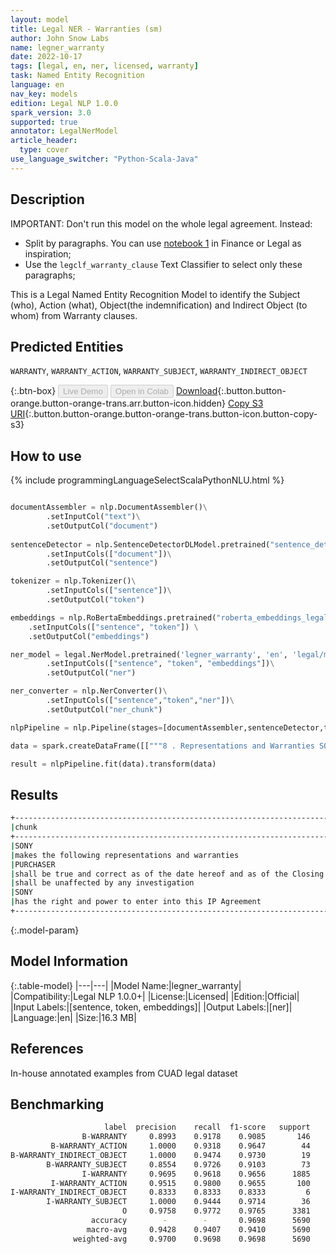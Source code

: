 ```yaml
---
layout: model
title: Legal NER - Warranties (sm)
author: John Snow Labs
name: legner_warranty
date: 2022-10-17
tags: [legal, en, ner, licensed, warranty]
task: Named Entity Recognition
language: en
nav_key: models
edition: Legal NLP 1.0.0
spark_version: 3.0
supported: true
annotator: LegalNerModel
article_header:
  type: cover
use_language_switcher: "Python-Scala-Java"
---
```


## Description
IMPORTANT: Don't run this model on the whole legal agreement. Instead:
- Split by paragraphs. You can use [notebook 1](https://github.com/JohnSnowLabs/spark-nlp-workshop/tree/master/tutorials/Certification_Trainings_JSL) in Finance or Legal as inspiration;
- Use the `legclf_warranty_clause` Text Classifier to select only these paragraphs; 

This is a Legal Named Entity Recognition Model to identify the Subject (who), Action (what), Object(the indemnification) and Indirect Object (to whom) from Warranty clauses.

## Predicted Entities

`WARRANTY`, `WARRANTY_ACTION`, `WARRANTY_SUBJECT`, `WARRANTY_INDIRECT_OBJECT`

{:.btn-box}
<button class="button button-orange" disabled>Live Demo</button>
<button class="button button-orange" disabled>Open in Colab</button>
[Download](https://s3.amazonaws.com/auxdata.johnsnowlabs.com/legal/models/legner_warranty_en_1.0.0_3.0_1666013884679.zip){:.button.button-orange.button-orange-trans.arr.button-icon.hidden}
[Copy S3 URI](s3://auxdata.johnsnowlabs.com/legal/models/legner_warranty_en_1.0.0_3.0_1666013884679.zip){:.button.button-orange.button-orange-trans.button-icon.button-copy-s3}

## How to use



<div class="tabs-box" markdown="1">
{% include programmingLanguageSelectScalaPythonNLU.html %}

```python

documentAssembler = nlp.DocumentAssembler()\
        .setInputCol("text")\
        .setOutputCol("document")
        
sentenceDetector = nlp.SentenceDetectorDLModel.pretrained("sentence_detector_dl","xx")\
        .setInputCols(["document"])\
        .setOutputCol("sentence")

tokenizer = nlp.Tokenizer()\
        .setInputCols(["sentence"])\
        .setOutputCol("token")

embeddings = nlp.RoBertaEmbeddings.pretrained("roberta_embeddings_legal_roberta_base","en") \
    .setInputCols(["sentence", "token"]) \
    .setOutputCol("embeddings")

ner_model = legal.NerModel.pretrained('legner_warranty', 'en', 'legal/models')\
        .setInputCols(["sentence", "token", "embeddings"])\
        .setOutputCol("ner")

ner_converter = nlp.NerConverter()\
        .setInputCols(["sentence","token","ner"])\
        .setOutputCol("ner_chunk")

nlpPipeline = nlp.Pipeline(stages=[documentAssembler,sentenceDetector,tokenizer,embeddings,ner_model,ner_converter])

data = spark.createDataFrame([["""8 . Representations and Warranties SONY hereby makes the following representations and warranties to PURCHASER , each of which shall be true and correct as of the date hereof and as of the Closing Date , and shall be unaffected by any investigation heretofore or hereafter made : 8.1 Power and Authority SONY has the right and power to enter into this IP Agreement and to transfer the Transferred Patents and to grant the license set forth in Section 3.1 ."""]]).toDF("text")

result = nlpPipeline.fit(data).transform(data)
```

</div>

## Results

```bash
+--------------------------------------------------------------------------+------------------------+
|chunk                                                                     |entity                  |
+--------------------------------------------------------------------------+------------------------+
|SONY                                                                      |WARRANTY_SUBJECT        |
|makes the following representations and warranties                        |WARRANTY_ACTION         |
|PURCHASER                                                                 |WARRANTY_INDIRECT_OBJECT|
|shall be true and correct as of the date hereof and as of the Closing Date|WARRANTY                |
|shall be unaffected by any investigation                                  |WARRANTY                |
|SONY                                                                      |WARRANTY_SUBJECT        |
|has the right and power to enter into this IP Agreement                   |WARRANTY                |
+--------------------------------------------------------------------------+------------------------+

```

{:.model-param}
## Model Information

{:.table-model}
|---|---|
|Model Name:|legner_warranty|
|Compatibility:|Legal NLP 1.0.0+|
|License:|Licensed|
|Edition:|Official|
|Input Labels:|[sentence, token, embeddings]|
|Output Labels:|[ner]|
|Language:|en|
|Size:|16.3 MB|

## References

In-house annotated examples from CUAD legal dataset

## Benchmarking

```bash
                     label  precision    recall  f1-score   support
                B-WARRANTY     0.8993    0.9178    0.9085       146
         B-WARRANTY_ACTION     1.0000    0.9318    0.9647        44
B-WARRANTY_INDIRECT_OBJECT     1.0000    0.9474    0.9730        19
        B-WARRANTY_SUBJECT     0.8554    0.9726    0.9103        73
                I-WARRANTY     0.9695    0.9618    0.9656      1885
         I-WARRANTY_ACTION     0.9515    0.9800    0.9655       100
I-WARRANTY_INDIRECT_OBJECT     0.8333    0.8333    0.8333         6
        I-WARRANTY_SUBJECT     1.0000    0.9444    0.9714        36
                         O     0.9758    0.9772    0.9765      3381
                  accuracy        -        -       0.9698      5690
                 macro-avg     0.9428    0.9407    0.9410      5690
              weighted-avg     0.9700    0.9698    0.9698      5690
```
